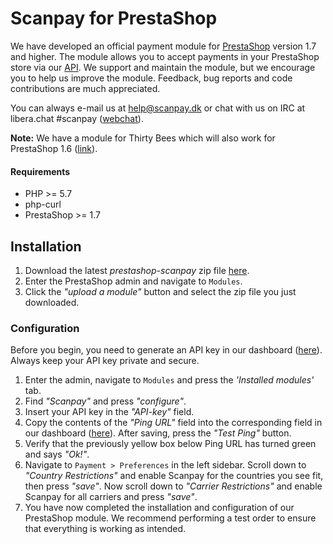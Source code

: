 # Scanpay for PrestaShop
We have developed an official payment module for [PrestaShop](https://www.prestashop.com/) version 1.7 and higher. The module allows you to accept payments in your PrestaShop store via our [API](https://docs.scanpay.dk/). We support and maintain the module, but we encourage you to help us improve the module. Feedback, bug reports and code contributions are much appreciated.

You can always e-mail us at [help@scanpay.dk](mailto:help@scanpay.dk) or chat with us on IRC at libera.chat #scanpay ([webchat](https://web.libera.chat/#scanpay)).

**Note:** We have a module for Thirty Bees which will also work for PrestaShop 1.6 ([link](https://github.com/scanpay/thirty-bees-scanpay)).

#### Requirements
- PHP >= 5.7
- php-curl
- PrestaShop >= 1.7

## Installation

1. Download the latest *prestashop-scanpay* zip file [here](https://github.com/scanpay/prestashop-scanpay/releases).
2. Enter the PrestaShop admin and navigate to `Modules`.
3. Click the *"upload a module"* button and select the zip file you just downloaded.

### Configuration

Before you begin, you need to generate an API key in our dashboard ([here](https://dashboard.scanpay.dk/settings/api)). Always keep your API key private and secure.

1. Enter the admin, navigate to `Modules` and press the *'Installed modules'* tab.
2. Find *"Scanpay"* and press *"configure"*.
3. Insert your API key in the *"API-key"* field.
4. Copy the contents of the *"Ping URL"* field into the corresponding field in our dashboard ([here](https://dashboard.scanpay.dk/settings/api)). After saving, press the *"Test Ping"* button.
5. Verify that the previously yellow box below Ping URL has turned green and says *"Ok!"*.
6. Navigate to `Payment > Preferences` in the left sidebar. Scroll down to *"Country Restrictions"* and enable Scanpay for the countries you see fit, then press *"save"*. Now scroll down to *"Carrier Restrictions"* and enable Scanpay for all carriers and press *"save"*.
7. You have now completed the installation and configuration of our PrestaShop module. We recommend performing a test order to ensure that everything is working as intended.
